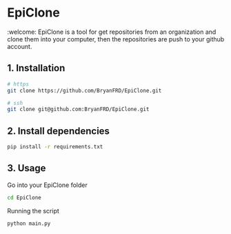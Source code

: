 # EpiClone

:welcome: EpiClone is a tool for get repositories from an organization and clone them into your computer, then the repositories are push to your github account.

## 1. Installation

```bash
# https
git clone https://github.com/BryanFRD/EpiClone.git

# ssh
git clone git@github.com:BryanFRD/EpiClone.git
```
## 2. Install dependencies

```bash
pip install -r requirements.txt
```
## 3. Usage

Go into your EpiClone folder
```bash
cd EpiClone
```

Running the script

```bash
python main.py
```
